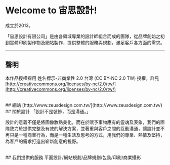 # Welcome to 宙思設計!

成立於2013。

「宙思設計有限公司」是由各領域專業的設計師組合而成的團隊，從品牌創始之初到實體印刷製作物及網站製作，提供整體的服務與規劃，滿足客戶各方面的需求。

---
## 聲明
本作品授權採用 姓名標示-非商業性 2.0 台灣 (CC BY-NC 2.0 TW) 授權，詳見 [http://creativecommons.org/licenses/by-nc/2.0/tw/](http://creativecommons.org/licenses/by-nc/2.0/tw/) 


<br />
## 網站
[http://www.zeusdesign.com.tw/](http://www.zeusdesign.com.tw/)

<br />
## 關於設計
「設計不是裝飾，而是溝通。」

設計的意義不僅是將圖像妝點美化，而在於賦予事物應有的靈魂及表象，我們的團隊致力於提供完整及有效的解決方案，並著重與客戶之間的互動溝通，讓設計並不再只是一種商業行為，而是一種生活及思考的方式，用我們的專業、熱情及堅持，為客戶的需求打造出嶄新創意的視野。


<br />
## 我們提供的服務
平面設計/網站規劃/品牌規劃/包裝/印刷/商業攝影